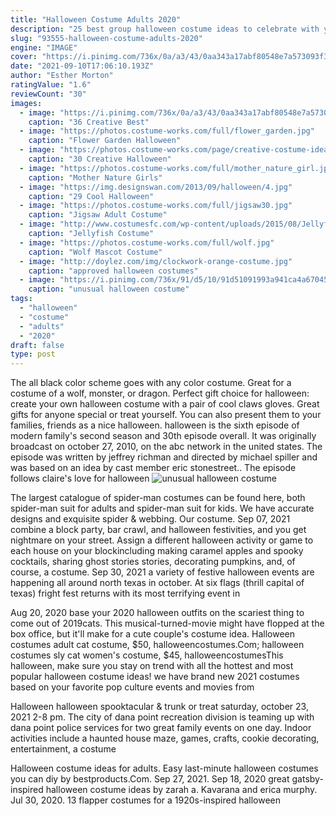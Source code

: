 ```yaml
---
title: "Halloween Costume Adults 2020"
description: "25 best group halloween costume ideas to celebrate with your spooky crew  The toy story saga is a hit among kids and adults alike. So round up your family and friends and dress up as the"
slug: "93555-halloween-costume-adults-2020"
engine: "IMAGE"
cover: "https://i.pinimg.com/736x/0a/a3/43/0aa343a17abf80548e7a573093f3d488.jpg"
date: "2021-09-10T17:06:10.193Z"
author: "Esther Morton"
ratingValue: "1.6"
reviewCount: "30"
images:
  - image: "https://i.pinimg.com/736x/0a/a3/43/0aa343a17abf80548e7a573093f3d488.jpg"
    caption: "36 Creative Best"
  - image: "https://photos.costume-works.com/full/flower_garden.jpg"
    caption: "Flower Garden Halloween"
  - image: "https://photos.costume-works.com/page/creative-costume-ideas-for-boys.jpg"
    caption: "30 Creative Halloween"
  - image: "https://photos.costume-works.com/full/mother_nature_girl.jpg"
    caption: "Mother Nature Girls"
  - image: "https://img.designswan.com/2013/09/halloween/4.jpg"
    caption: "29 Cool Halloween"
  - image: "https://photos.costume-works.com/full/jigsaw30.jpg"
    caption: "Jigsaw Adult Costume"
  - image: "http://www.costumesfc.com/wp-content/uploads/2015/08/Jellyfish-Umbrella-Costume.jpg"
    caption: "Jellyfish Costume"
  - image: "https://photos.costume-works.com/full/wolf.jpg"
    caption: "Wolf Mascot Costume"
  - image: "http://doylez.com/img/clockwork-orange-costume.jpg"
    caption: "approved halloween costumes"
  - image: "https://i.pinimg.com/736x/91/d5/10/91d51091993a941ca4a6704516ee3e05--original-halloween-costumes-halloween-couples.jpg"
    caption: "unusual halloween costume"
tags:
  - "halloween"
  - "costume"
  - "adults"
  - "2020"
draft: false
type: post
---
```


The all black color scheme goes with any color costume. Great for a costume of a wolf, monster, or dragon. Perfect gift choice for halloween: create your own halloween costume with a pair of cool claws gloves. Great gifts for anyone special or treat yourself. You can also present them to your families, friends as a nice halloween. halloween is the sixth episode of modern family's second season and 30th episode overall. It was originally broadcast on october 27, 2010, on the abc network in the united states. The episode was written by jeffrey richman and directed by michael spiller and was based on an idea by cast member eric stonestreet.. The episode follows claire's love for halloween
![unusual halloween costume](https://i.pinimg.com/736x/91/d5/10/91d51091993a941ca4a6704516ee3e05--original-halloween-costumes-halloween-couples.jpg "unusual halloween costume")

The largest catalogue of spider-man costumes can be found here, both spider-man suit for adults and spider-man suit for kids. We have accurate designs and exquisite spider &amp; webbing. Our costume. Sep 07, 2021 combine a block party, bar crawl, and halloween festivities, and you get nightmare on your street. Assign a different halloween activity or game to each house on your blockincluding making caramel apples and spooky cocktails, sharing ghost stories stories, decorating pumpkins, and, of course, a costume. Sep 30, 2021 a variety of festive halloween events are happening all around north texas in october. At six flags (thrill capital of texas) fright fest returns with its most terrifying event in
<!--inArticleAds-->

<!--galleryOne-->

Aug 20, 2020 base your 2020 halloween outfits on the scariest thing to come out of 2019cats. This musical-turned-movie might have flopped at the box office, but it'll make for a cute couple's costume idea. Halloween costumes adult cat costume, $50, halloweencostumes.Com; halloween costumes sly cat women's costume, $45, halloweencostumesThis halloween, make sure you stay on trend with all the hottest and most popular halloween costume ideas! we have brand new 2021 costumes based on your favorite pop culture events and movies from
<!--inArticleAds-->

<!--galleryTwo-->

Halloween halloween spooktacular & trunk or treat saturday, october 23, 2021 2-8 pm. The city of dana point recreation division is teaming up with dana point police services for two great family events on one day. Indoor activities include a haunted house maze, games, crafts, cookie decorating, entertainment, a costume
<!--galleryThree-->

Halloween costume ideas for adults. Easy last-minute halloween costumes you can diy by bestproducts.Com. Sep 27, 2021.  Sep 18, 2020 great gatsby-inspired halloween costume ideas by zarah a. Kavarana and erica murphy. Jul 30, 2020. 13 flapper costumes for a 1920s-inspired halloween
